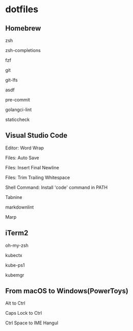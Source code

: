 # dotfiles

## Homebrew

zsh

zsh-completions

fzf

git

git-lfs

asdf

pre-commit

golangci-lint

staticcheck

## Visual Studio Code

Editor: Word Wrap

Files: Auto Save

Files: Insert Final Newline

Files: Trim Trailing Whitespace

Shell Command: Install 'code' command in PATH

Tabnine

markdownlint

Marp

## iTerm2

oh-my-zsh

kubectx

kube-ps1

kubemgr

## From macOS to Windows(PowerToys)

Alt to Ctrl

Caps Lock to Ctrl

Ctrl Space to IME Hangul
